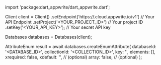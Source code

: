 import 'package:dart_appwrite/dart_appwrite.dart';

Client client = Client()
    .setEndpoint('https://<REGION>.cloud.appwrite.io/v1') // Your API Endpoint
    .setProject('<YOUR_PROJECT_ID>') // Your project ID
    .setKey('<YOUR_API_KEY>'); // Your secret API key

Databases databases = Databases(client);

AttributeEnum result = await databases.createEnumAttribute(
    databaseId: '<DATABASE_ID>',
    collectionId: '<COLLECTION_ID>',
    key: '',
    elements: [],
    xrequired: false,
    xdefault: '<DEFAULT>', // (optional)
    array: false, // (optional)
);
